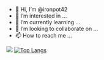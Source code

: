 - 👋 Hi, I’m @ironpot42
- 👀 I’m interested in ...
- 🌱 I’m currently learning ...
- 💞️ I’m looking to collaborate on ...
- 📫 How to reach me ...

<!---
ironpot42/ironpot42 is a ✨ special ✨ repository because its `README.md` (this file) appears on your GitHub profile.
You can click the Preview link to take a look at your changes.
--->

![](https://github-readme-stats.vercel.app/api?username=ironpot42&show_icons=true&hide=stars,issues&count_private=true&theme=graywhite)
[![Top Langs](https://github-readme-stats.vercel.app/api/top-langs/?username=ironpot42)](https://github.com/ironpot42/github-readme-stats)
